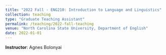 ```yaml
---
title: "2022 Fall - ENG210: Introduction to Language and Linguistics"
collection: teaching
type: "Graduate Teaching Assistant"
permalink: /teaching/2022-fall-teaching
venue: "North Carolina State University, Department of English"
date: 2022-01-01
---
```

**Instructor**: Agnes Bolonyai
